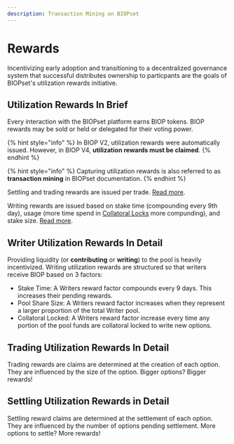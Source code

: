 ```yaml
---
description: Transaction Mining on BIOPset
---
```


# Rewards

Incentivizing early adoption and transitioning to a decentralized governance system that successful distributes ownership to particpants are the goals of BIOPset's utilization rewards initiative.

## Utilization Rewards In Brief

Every interaction with the BIOPset platform earns BIOP tokens. BIOP rewards may be sold or held or delegated for their voting power.

{% hint style="info" %}
In BIOP V2, utilization rewards were automatically issued. However, in BIOP V4, **utilization rewards must be claimed**.
{% endhint %}

{% hint style="info" %}
Capturing utilization rewards is also referred to as **transaction mining** in BIOPset documentation.
{% endhint %}

Settling and trading rewards are issued per trade. [Read more](https://docs.biopset.com/references/tokens/rewards#trading-utilization-rewards-in-detail).

Writing rewards are issued based on stake time (compounding every 9th day), usage (more time spend in [Collatoral Locks](https://docs.biopset.com/theory/fundamentals/selling-options#collateral-locks) more compunding), and stake size. [Read more](https://docs.biopset.com/references/tokens/rewards#writer-utilization-rewards-in-detail).

## Writer Utilization Rewards In Detail

Providing liquidity \(or **contributing** or **writing**\) to the pool is heavily incentivized. Writing utilization rewards are structured so that writers receive BIOP based on 3 factors:

 - Stake Time: A Writers reward factor compounds every 9 days. This increases their pending rewards.
 - Pool Share Size: A Writers reward factor increases when they represent a larger proportion of the total Writer pool.
 - Collatoral Locked: A Writers reward factor increase every time any portion of the pool funds are collatoral locked to write new options.

## Trading Utilization Rewards In Detail

Trading rewards are claims are determined at the creation of each option. They are influenced by the size of the option. Bigger options? Bigger rewards!

## Settling Utilization Rewards in Detail

Settling reward claims are determined at the settlement of each option. They are influenced by the number of options pending settlement. More options to settle? More rewards!

